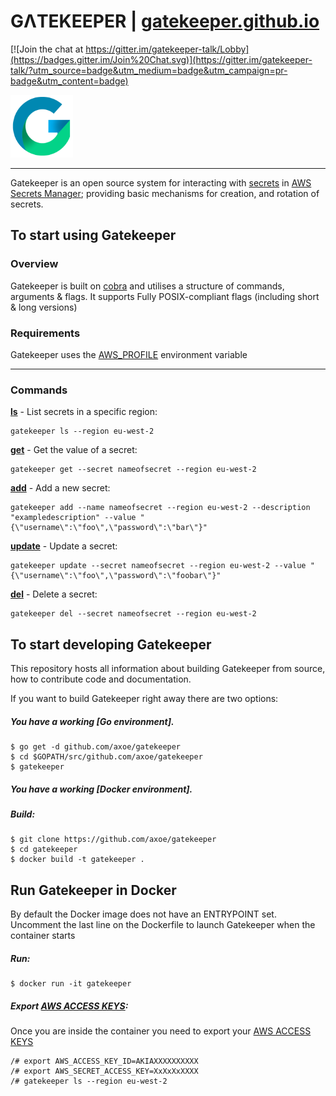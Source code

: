 # GΛTEKEEPER | [gatekeeper.github.io]

[![Join the chat at https://gitter.im/gatekeeper-talk/Lobby](https://badges.gitter.im/Join%20Chat.svg)](https://gitter.im/gatekeeper-talk/?utm_source=badge&utm_medium=badge&utm_campaign=pr-badge&utm_content=badge)

<img src="https://github.com/axoe/gatekeeper/blob/master/logo/logo.png" width="100">

----

Gatekeeper is an open source system for interacting with [secrets] in [AWS Secrets Manager]; providing basic mechanisms for creation,
and rotation of secrets.

## To start using Gatekeeper

### Overview

Gatekeeper is built on [cobra] and utilises a structure of commands, arguments & flags. It supports Fully POSIX-compliant flags (including short & long versions)

### Requirements

Gatekeeper uses the [AWS_PROFILE] environment variable

----

### Commands

 [**ls**] - List secrets in a specific region:

```
gatekeeper ls --region eu-west-2
```

 [**get**] - Get the value of a secret:

```
gatekeeper get --secret nameofsecret --region eu-west-2
```

[**add**] - Add a new secret:

```
gatekeeper add --name nameofsecret --region eu-west-2 --description "exampledescription" --value "{\"username\":\"foo\",\"password\":\"bar\"}"
```

[**update**] - Update a secret:

```
gatekeeper update --secret nameofsecret --region eu-west-2 --value "{\"username\":\"foo\",\"password\":\"foobar\"}"
```

[**del**] - Delete a secret:

```
gatekeeper del --secret nameofsecret --region eu-west-2
```

## To start developing Gatekeeper

This repository hosts all information about
building Gatekeeper from source, how to contribute code
and documentation.

If you want to build Gatekeeper right away there are two options:

##### You have a working [Go environment].

```
$ go get -d github.com/axoe/gatekeeper
$ cd $GOPATH/src/github.com/axoe/gatekeeper
$ gatekeeper
```

##### You have a working [Docker environment].

##### Build:
```
$ git clone https://github.com/axoe/gatekeeper
$ cd gatekeeper
$ docker build -t gatekeeper .
```

## Run Gatekeeper in Docker

By default the Docker image does not have an ENTRYPOINT set.
Uncomment the last line on the Dockerfile to launch Gatekeeper
when the container starts

##### Run:
```
$ docker run -it gatekeeper
```

##### Export [AWS ACCESS KEYS]:

Once you are inside the container you need to export your [AWS ACCESS KEYS]

```
/# export AWS_ACCESS_KEY_ID=AKIAXXXXXXXXXX
/# export AWS_SECRET_ACCESS_KEY=XxXxXxXXXX
/# gatekeeper ls --region eu-west-2
```

[gatekeeper.github.io]: https://axoe.github.io/gatekeeper/
[secrets]: https://aws.amazon.com/secrets-manager/features/
[AWS Secrets Manager]: https://aws.amazon.com/secrets-manager/
[cobra]: https://github.com/spf13/cobra
[AWS_PROFILE]: https://docs.aws.amazon.com/cli/latest/userguide/cli-multiple-profiles.html
[**ls**]: https://github.com/axoe/gatekeeper#commands
[**get**]: https://github.com/axoe/gatekeeper#commands
[**add**]: https://github.com/axoe/gatekeeper#commands
[**update**]: https://github.com/axoe/gatekeeper#commands
[**del**]: https://github.com/axoe/gatekeeper#commands
[AWS ACCESS KEYS]: https://docs.aws.amazon.com/cli/latest/userguide/cli-multiple-profiles.html
